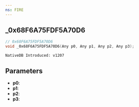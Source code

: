 ```yaml
---
ns: FIRE
---
```

## _0x68F6A75FDF5A70D6

```c
// 0x68F6A75FDF5A70D6
void _0x68F6A75FDF5A70D6(Any p0, Any p1, Any p2, Any p3);
```

```
NativeDB Introduced: v1207
```

## Parameters
* **p0**:
* **p1**:
* **p2**:
* **p3**:

